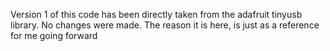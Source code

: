 Version 1 of this code has been directly taken from the adafruit tinyusb library.
No changes were made. The reason it is here, is just as a reference for me going forward
